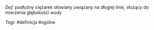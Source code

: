 
_Def._ podłużny ciężarek ołowiany uwiązany na długiej linie, służący do mierzenia głębokości wody

_Tagi:_ #definicja #ogólne
